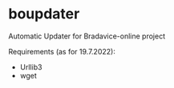 # boupdater
Automatic Updater for Bradavice-online project

Requirements (as for 19.7.2022):
- Urllib3 
- wget

